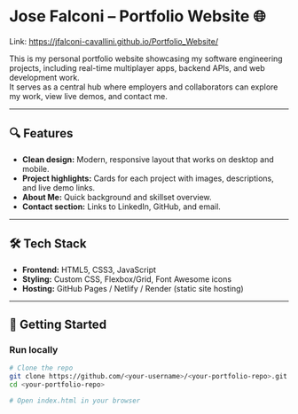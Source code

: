 # Jose Falconi – Portfolio Website 🌐

Link: https://jfalconi-cavallini.github.io/Portfolio_Website/

This is my personal portfolio website showcasing my software engineering projects, including real-time multiplayer apps, backend APIs, and web development work.  
It serves as a central hub where employers and collaborators can explore my work, view live demos, and contact me.

---

## 🔍 Features

- **Clean design:** Modern, responsive layout that works on desktop and mobile.
- **Project highlights:** Cards for each project with images, descriptions, and live demo links.
- **About Me:** Quick background and skillset overview.
- **Contact section:** Links to LinkedIn, GitHub, and email.

---

## 🛠️ Tech Stack

- **Frontend:** HTML5, CSS3, JavaScript
- **Styling:** Custom CSS, Flexbox/Grid, Font Awesome icons
- **Hosting:** GitHub Pages / Netlify / Render (static site hosting)

---

## 🚀 Getting Started

### Run locally

```bash
# Clone the repo
git clone https://github.com/<your-username>/<your-portfolio-repo>.git
cd <your-portfolio-repo>

# Open index.html in your browser
```
